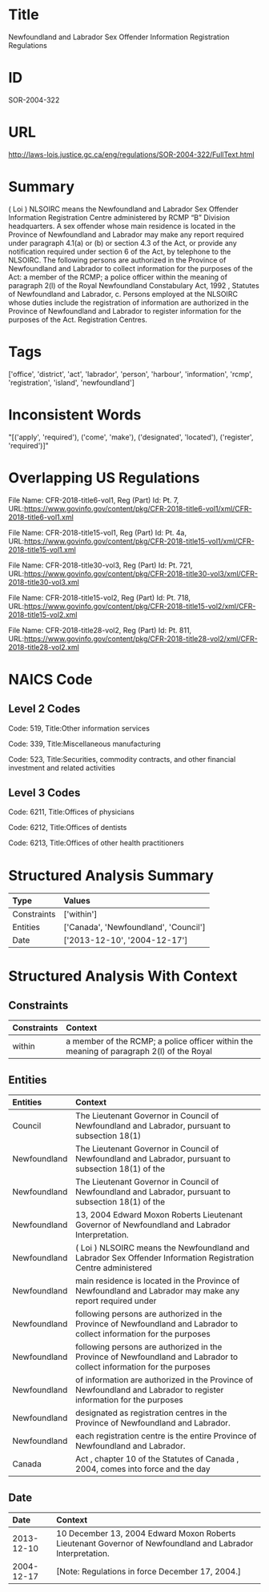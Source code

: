 # Title
Newfoundland and Labrador Sex Offender Information Registration Regulations


# ID
SOR-2004-322

# URL
http://laws-lois.justice.gc.ca/eng/regulations/SOR-2004-322/FullText.html


# Summary
( Loi ) NLSOIRC  means the Newfoundland and Labrador Sex Offender Information Registration Centre administered by RCMP “B” Division headquarters.
A sex offender whose main residence is located in the Province of Newfoundland and Labrador may make any report required under paragraph 4.1(a) or (b) or section 4.3 of the Act, or provide any notification required under section 6 of the Act, by telephone to the NLSOIRC.
The following persons are authorized in the Province of Newfoundland and Labrador to collect information for the purposes of the Act: a member of the RCMP; a police officer within the meaning of paragraph 2(l) of the  Royal Newfoundland Constabulary Act, 1992 , Statutes of Newfoundland and Labrador, c.
Persons employed at the NLSOIRC whose duties include the registration of information are authorized in the Province of Newfoundland and Labrador to register information for the purposes of the Act. Registration Centres.


# Tags
['office', 'district', 'act', 'labrador', 'person', 'harbour', 'information', 'rcmp', 'registration', 'island', 'newfoundland']


# Inconsistent Words
"[('apply', 'required'), ('come', 'make'), ('designated', 'located'), ('register', 'required')]"


# Overlapping US Regulations
File Name: CFR-2018-title6-vol1, Reg (Part) Id: Pt. 7, URL:https://www.govinfo.gov/content/pkg/CFR-2018-title6-vol1/xml/CFR-2018-title6-vol1.xml

File Name: CFR-2018-title15-vol1, Reg (Part) Id: Pt. 4a, URL:https://www.govinfo.gov/content/pkg/CFR-2018-title15-vol1/xml/CFR-2018-title15-vol1.xml

File Name: CFR-2018-title30-vol3, Reg (Part) Id: Pt. 721, URL:https://www.govinfo.gov/content/pkg/CFR-2018-title30-vol3/xml/CFR-2018-title30-vol3.xml

File Name: CFR-2018-title15-vol2, Reg (Part) Id: Pt. 718, URL:https://www.govinfo.gov/content/pkg/CFR-2018-title15-vol2/xml/CFR-2018-title15-vol2.xml

File Name: CFR-2018-title28-vol2, Reg (Part) Id: Pt. 811, URL:https://www.govinfo.gov/content/pkg/CFR-2018-title28-vol2/xml/CFR-2018-title28-vol2.xml




# NAICS Code
## Level 2 Codes
Code: 519, Title:Other information services

Code: 339, Title:Miscellaneous manufacturing

Code: 523, Title:Securities, commodity contracts, and other financial investment and related activities




## Level 3 Codes
Code: 6211, Title:Offices of physicians

Code: 6212, Title:Offices of dentists

Code: 6213, Title:Offices of other health practitioners







# Structured Analysis Summary
| Type        | Values                                |
|:------------|:--------------------------------------|
| Constraints | ['within']                            |
| Entities    | ['Canada', 'Newfoundland', 'Council'] |
| Date        | ['2013-12-10', '2004-12-17']          |


# Structured Analysis With Context
 


## Constraints
| Constraints   | Context                                                                                  |
|:--------------|:-----------------------------------------------------------------------------------------|
| within        | a member of the RCMP; a police officer within the meaning of paragraph 2(l) of the Royal |


## Entities
| Entities     | Context                                                                                                               |
|:-------------|:----------------------------------------------------------------------------------------------------------------------|
| Council      | The Lieutenant Governor in  Council of Newfoundland and Labrador, pursuant to subsection 18(1)                        |
| Newfoundland | The Lieutenant Governor in Council of  Newfoundland and Labrador, pursuant to subsection 18(1) of the                 |
| Newfoundland | The Lieutenant Governor in Council of  Newfoundland and Labrador, pursuant to subsection 18(1) of the                 |
| Newfoundland | 13, 2004 Edward Moxon Roberts Lieutenant Governor of Newfoundland  and Labrador Interpretation.                       |
| Newfoundland | ( Loi ) NLSOIRC  means the  Newfoundland and Labrador Sex Offender Information Registration Centre administered       |
| Newfoundland | main residence is located in the Province of Newfoundland and Labrador may make any report required under             |
| Newfoundland | following persons are authorized in the Province of Newfoundland and Labrador to collect information for the purposes |
| Newfoundland | following persons are authorized in the Province of Newfoundland and Labrador to collect information for the purposes |
| Newfoundland | of information are authorized in the Province of Newfoundland and Labrador to register information for the purposes   |
| Newfoundland | designated as registration centres in the Province of Newfoundland  and Labrador.                                     |
| Newfoundland | each registration centre is the entire Province of Newfoundland  and Labrador.                                        |
| Canada       | Act , chapter 10 of the Statutes of Canada , 2004, comes into force and the day                                       |


## Date
| Date       | Context                                                                                                    |
|:-----------|:-----------------------------------------------------------------------------------------------------------|
| 2013-12-10 | 10 December 13, 2004 Edward Moxon Roberts Lieutenant Governor of Newfoundland and Labrador Interpretation. |
| 2004-12-17 | [Note: Regulations in force December 17, 2004.]                                                            |


